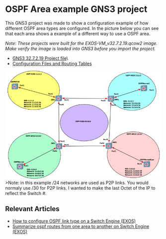 # OSPF Area example GNS3 project

This GNS3 project was made to show a configuration example of how different OSPF area types are configured.  In the picture below you can see that each area shows a example of a different way to use a OSPF area.

*Note: These projects were built for the EXOS-VM_v32.7.2.19.qcow2 image. Make verify the image is loaded into GNS3 before you import the project.*

* [GNS3 32.7.2.19 Project file](https://github.com/stewilliams-extr/Virtual_EXOS/blob/master/gns3_projects/OSPF_areas/OSPFv2.zip)\
* [Configuration Files and Routing Tables](Configurations)

<img src="screenshot.png">
>Note: in this example /24 networks are used as P2P links.  You would normaly use /30 for P2P links.  I wanted to make the last Octet of the IP to reflect the Switch #.

## Relevant Articles
* [How to configure OSPF link type on a Switch Engine (EXOS)](https://extreme-networks.my.site.com/ExtrArticleDetail?an=000082203)
* [Summarize ospf routes from one area to another on Switch Engine (EXOS)](https://extreme-networks.my.site.com/ExtrArticleDetail?an=000082513)
